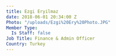 ```yaml
---
title: Ezgi Eryilmaz
date: 2018-06-01 20:34:00 Z
Photo: "/uploads/Ezgi%20Ery%20Photo.JPG"
Member Type:
  Is Staff: false
Job Title: Finance & Admin Officer
Country: Turkey
---
```



